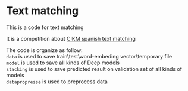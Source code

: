 # Text matching

This is a code for text matching

It is a competition about [CIKM spanish text matching](https://tianchi.aliyun.com/competition/introduction.htm?spm=5176.100066.0.0.7b7633afFVoLQR&raceId=231661)<br>



The code is organize as follow:<br>
`data` is used to save train\test\word-embeding vector\temporary file<br>
`model` is used to save all kinds of Deep models<br>
`stacking` is used to save predicted result on validation set of all kinds of models<br>
`datapropresse` is used to preprocess data<br>


